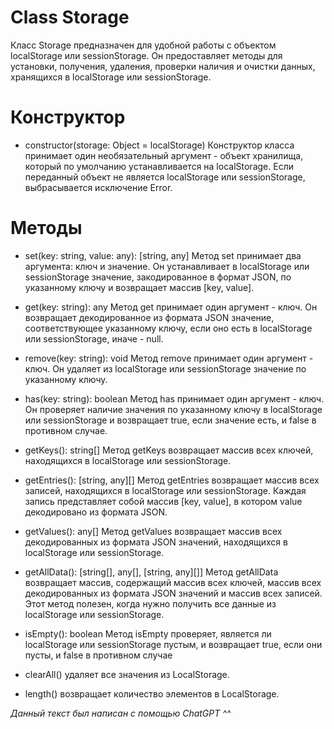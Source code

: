 # Class Storage

Класс Storage предназначен для удобной работы с объектом localStorage или sessionStorage. Он предоставляет методы для установки, получения, удаления, проверки наличия и очистки данных, хранящихся в localStorage или sessionStorage.

# Конструктор
- constructor(storage: Object = localStorage)
Конструктор класса принимает один необязательный аргумент - объект хранилища, который по умолчанию устанавливается на localStorage. Если переданный объект не является localStorage или sessionStorage, выбрасывается исключение Error.

# Методы
- set(key: string, value: any): [string, any]
Метод set принимает два аргумента: ключ и значение. Он устанавливает в localStorage или sessionStorage значение, закодированное в формат JSON, по указанному ключу и возвращает массив [key, value].

- get(key: string): any
Метод get принимает один аргумент - ключ. Он возвращает декодированное из формата JSON значение, соответствующее указанному ключу, если оно есть в localStorage или sessionStorage, иначе - null.

- remove(key: string): void
Метод remove принимает один аргумент - ключ. Он удаляет из localStorage или sessionStorage значение по указанному ключу.

- has(key: string): boolean
Метод has принимает один аргумент - ключ. Он проверяет наличие значения по указанному ключу в localStorage или sessionStorage и возвращает true, если значение есть, и false в противном случае.

- getKeys(): string[]
Метод getKeys возвращает массив всех ключей, находящихся в localStorage или sessionStorage.

- getEntries(): [string, any][]
Метод getEntries возвращает массив всех записей, находящихся в localStorage или sessionStorage. Каждая запись представляет собой массив [key, value], в котором value декодировано из формата JSON.

- getValues(): any[]
Метод getValues возвращает массив всех декодированных из формата JSON значений, находящихся в localStorage или sessionStorage.

- getAllData(): [string[], any[], [string, any][]]
Метод getAllData возвращает массив, содержащий массив всех ключей, массив всех декодированных из формата JSON значений и массив всех записей. Этот метод полезен, когда нужно получить все данные из localStorage или sessionStorage.

- isEmpty(): boolean
Метод isEmpty проверяет, является ли localStorage или sessionStorage пустым, и возвращает true, если они пусты, и false в противном случае

- clearAll()
удаляет все значения из LocalStorage.

- length()
возвращает количество элементов в LocalStorage.


*Данный текст был написан с помощью ChatGPT ^^*